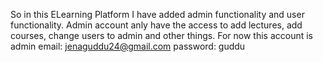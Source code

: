 So in this ELearning Platform I have added admin functionality and user functionality.
Admin account anly have the access to add lectures, add courses, change users to admin and other things.
For now this account is admin
email: jenaguddu24@gmail.com
password: guddu
